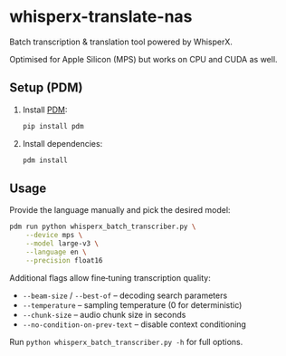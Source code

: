 # whisperx-translate-nas

Batch transcription & translation tool powered by WhisperX.

Optimised for Apple Silicon (MPS) but works on CPU and CUDA as well.

## Setup (PDM)

1. Install [PDM](https://pdm.fming.dev):
   ```bash
   pip install pdm
   ```
2. Install dependencies:
   ```bash
   pdm install
   ```

## Usage

Provide the language manually and pick the desired model:

```bash
pdm run python whisperx_batch_transcriber.py \
    --device mps \
    --model large-v3 \
    --language en \
    --precision float16
```

Additional flags allow fine‑tuning transcription quality:

* `--beam-size` / `--best-of` – decoding search parameters
* `--temperature` – sampling temperature (0 for deterministic)
* `--chunk-size` – audio chunk size in seconds
* `--no-condition-on-prev-text` – disable context conditioning

Run `python whisperx_batch_transcriber.py -h` for full options.
